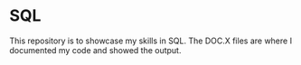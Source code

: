 # SQL
This repository is to showcase my skills in SQL. The DOC.X files are where I documented my code and showed the output. 

